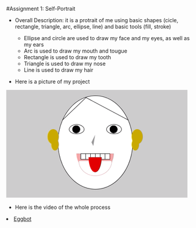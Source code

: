 #Assignment 1: Self-Portrait
- Overall Description: it is a protrait of me using basic shapes (cicle, rectangle, triangle, arc, ellipse, line) and basic tools (fill, stroke)
  - Ellipse and circle are used to draw my face and my eyes, as well as my ears
  - Arc is used to draw my mouth and tougue
  - Rectangle is used to draw my tooth
  - Triangle is used to draw my nose
  - Line is used to draw my hair
  
- Here is a picture of my project

![](Self-Portrait.png)

- Here is the video of the whole process
<li><a href="https://www.youtube.com/watch?v=w4cdbV2oaEc" >Eggbot</a></li>
